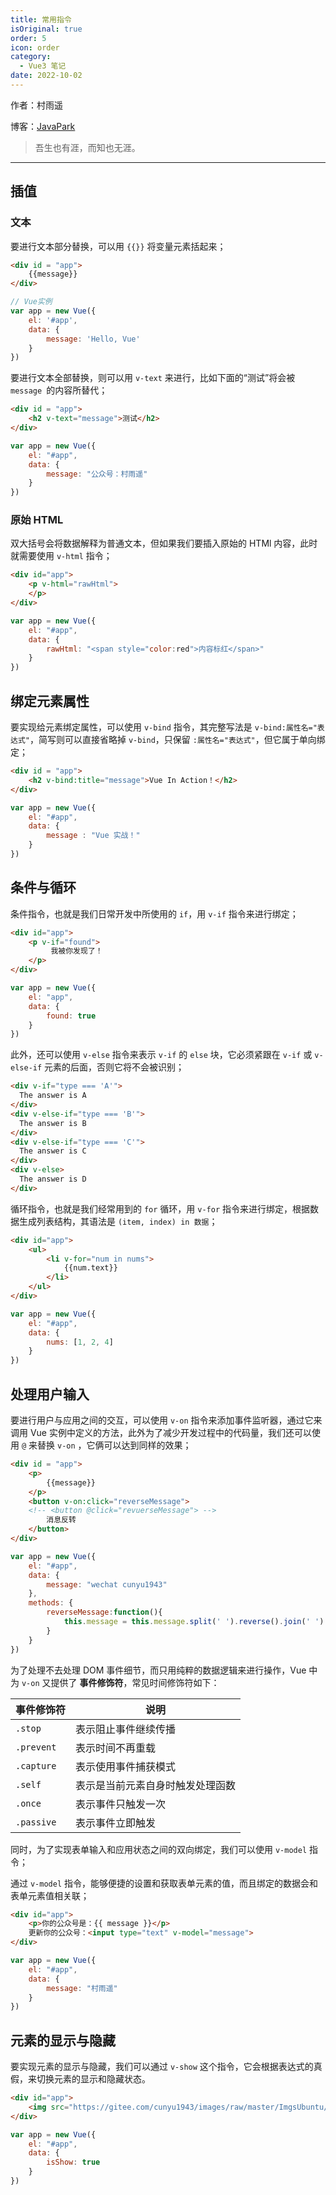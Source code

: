 ```yaml
---
title: 常用指令
isOriginal: true
order: 5
icon: order
category:
  - Vue3 笔记
date: 2022-10-02
---
```

作者：村雨遥

博客：[JavaPark](https://cunyu1943.github.io/JavaPark)

>   吾生也有涯，而知也无涯。

---


##  插值

###  文本

要进行文本部分替换，可以用 `{{}}` 将变量元素括起来；

```html
<div id = "app">
    {{message}}
</div>
```

```js
// Vue实例
var app = new Vue({
    el: '#app',
    data: {
        message: 'Hello, Vue'
    }
})
```
要进行文本全部替换，则可以用 `v-text` 来进行，比如下面的“测试”将会被 `message `的内容所替代；

```html
<div id = "app">
	<h2 v-text="message">测试</h2>
</div>
```

```js
var app = new Vue({
    el: "#app",
    data: {
        message: "公众号：村雨遥"
    }
})
```

###  原始 HTML

双大括号会将数据解释为普通文本，但如果我们要插入原始的 HTMl 内容，此时就需要使用 `v-html` 指令；

```html
<div id="app">
    <p v-html="rawHtml">
    </p>
</div>
```

```js
var app = new Vue({
    el: "#app",
    data: {
        rawHtml: "<span style="color:red">内容标红</span>"
    }
})
```



## 绑定元素属性

要实现给元素绑定属性，可以使用 `v-bind` 指令，其完整写法是 `v-bind:属性名="表达式"`，简写则可以直接省略掉 `v-bind`，只保留 `:属性名="表达式"`，但它属于单向绑定；

```html
<div id = "app">
    <h2 v-bind:title="message">Vue In Action！</h2>
</div>
```

```js
var app = new Vue({
    el: "#app",
    data: {
        message : "Vue 实战！"
    }
})
```

##  条件与循环

条件指令，也就是我们日常开发中所使用的 `if`，用 `v-if` 指令来进行绑定；

```html
<div id="app">
    <p v-if="found">
         我被你发现了！
    </p>
</div>
```

```js
var app = new Vue({
    el: "app",
    data: {
        found: true
    }
})
```

此外，还可以使用 `v-else` 指令来表示 `v-if` 的 `else` 块，它必须紧跟在 `v-if` 或 `v-else-if` 元素的后面，否则它将不会被识别；

```html
<div v-if="type === 'A'">
  The answer is A
</div>
<div v-else-if="type === 'B'">
  The answer is B
</div>
<div v-else-if="type === 'C'">
  The answer is C
</div>
<div v-else>
  The answer is D
</div>
```



循环指令，也就是我们经常用到的 `for` 循环，用 `v-for` 指令来进行绑定，根据数据生成列表结构，其语法是 `(item, index) in 数据`；

```html
<div id="app">
    <ul>
        <li v-for="num in nums">
        	{{num.text}}
        </li>
    </ul>
</div>
```

```js
var app = new Vue({
    el: "#app",
    data: {
        nums: [1, 2, 4]
    }
})
```

##  处理用户输入

要进行用户与应用之间的交互，可以使用 `v-on` 指令来添加事件监听器，通过它来调用 Vue 实例中定义的方法，此外为了减少开发过程中的代码量，我们还可以使用 `@` 来替换 `v-on` ，它俩可以达到同样的效果；

```html
<div id = "app">
    <p>
        {{message}}
    </p>
    <button v-on:click="reverseMessage">
    <!-- <button @click="revuerseMessage"> -->
        消息反转
    </button>
</div>
```

```js
var app = new Vue({
    el: "#app",
    data: {
        message: "wechat cunyu1943"
    },
    methods: {
        reverseMessage:function(){
            this.message = this.message.split(' ').reverse().join(' ')
        }
    }
})
```

为了处理不去处理 DOM 事件细节，而只用纯粹的数据逻辑来进行操作，Vue 中为 `v-on` 又提供了 **事件修饰符**，常见时间修饰符如下：

| 事件修饰符 | 说明                             |
| ---------- | -------------------------------- |
| `.stop`    | 表示阻止事件继续传播             |
| `.prevent` | 表示时间不再重载                 |
| `.capture` | 表示使用事件捕获模式             |
| `.self`    | 表示是当前元素自身时触发处理函数 |
| `.once`    | 表示事件只触发一次               |
| `.passive` | 表示事件立即触发                 |

同时，为了实现表单输入和应用状态之间的双向绑定，我们可以使用 `v-model` 指令；

通过 `v-model` 指令，能够便捷的设置和获取表单元素的值，而且绑定的数据会和表单元素值相关联；

```html
<div id="app">
    <p>你的公众号是：{{ message }}</p>
    更新你的公众号：<input type="text" v-model="message">
</div>
```

```js
var app = new Vue({
    el: "#app",
    data: {
        message: "村雨遥"
    }
})
```

## 元素的显示与隐藏

要实现元素的显示与隐藏，我们可以通过 `v-show` 这个指令，它会根据表达式的真假，来切换元素的显示和隐藏状态。

```html
<div id="app">
    <img src="https://gitee.com/cunyu1943/images/raw/master/ImgsUbuntu/20200510234310.png" v-show="isShow">
</div>
```

```js
var app = new Vue({
    el: "#app",
    data: {
        isShow: true
    }
})
```